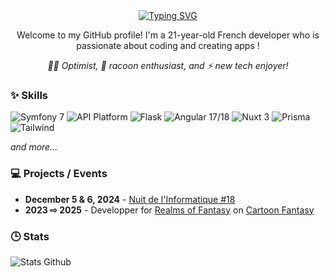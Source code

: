 <div align="center">
    <a href="https://git.io/typing-svg"><img src="https://readme-typing-svg.demolab.com?font=Roboto&weight=700&duration=3000&color=0086F7&center=true&vCenter=true&multiline=true&repeat=false&width=435&lines=Hi%2C+I'm+Alexis+Udycz+%F0%9F%A6%9D" alt="Typing SVG" /></a>
    <p>Welcome to my GitHub profile! I'm a 21-year-old French developer who is passionate about coding and creating apps !</p>
    <i>🤙🏼 Optimist, 🦝 racoon enthusiast, and ⚡ new tech enjoyer!</i>
</div>

### ✨ Skills

![Symfony 7](https://img.shields.io/badge/Symfony%207-000000?style=for-the-badge&logo=Symfony&logoColor=white)
![API Platform](https://img.shields.io/badge/API%20Platform-0099a1?style=for-the-badge&logo=Symfony)
![Flask](https://img.shields.io/badge/Flask-000000?style=for-the-badge&logo=flask&logoColor=white)
![Angular 17/18](https://img.shields.io/badge/Angular%2018-DD0031?style=for-the-badge&logo=angular&logoColor=white)
![Nuxt 3](https://img.shields.io/badge/nuxt%203-00C58E?style=for-the-badge&logo=nuxtdotjs&logoColor=white)
![Prisma](https://img.shields.io/badge/Prisma-3982CE?style=for-the-badge&logo=Prisma&logoColor=white)
![Tailwind](https://img.shields.io/badge/Tailwind_CSS-38B2AC?style=for-the-badge&logo=tailwind-css&logoColor=white)

*and more...*

### 💻 Projects / Events

- **December 5 & 6, 2024** - [Nuit de l'Informatique #18](https://github.com/Sakusai/Nuit-info)
- **2023 ⇨ 2025** - Developper for [Realms of Fantasy](https://cartoon-fantasy.net/association/qui-sommes-nous) on [Cartoon Fantasy](https://cartoon-fantasy.net/)

### 🕒 Stats

![Stats Github](https://github-readme-stats.vercel.app/api?username=C4NX&theme=synthwave)
